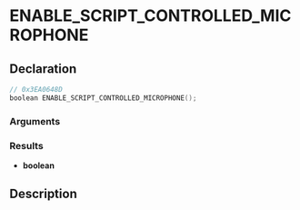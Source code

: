# ENABLE_SCRIPT_CONTROLLED_MICROPHONE

## Declaration
```cpp
// 0x3EA0648D
boolean ENABLE_SCRIPT_CONTROLLED_MICROPHONE();
```

### Arguments

### Results
- **boolean**

## Description
